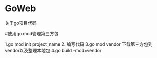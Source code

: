 # GoWeb
关于go项目代码

#使用go mod管理第三方包

1.go mod init project_name
2. 编写代码
3.go mod vendor 下载第三方包到vendor以及整理本地包
4.go build -mod=vendor


